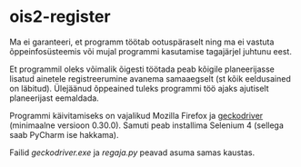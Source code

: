 # ois2-register
Ma ei garanteeri, et programm töötab ootuspäraselt ning ma ei vastuta õppeinfosüsteemis või mujal programmi kasutamise tagajärjel juhtunu eest.

Et programmil oleks võimalik õigesti töötada peab kõigile planeerijasse lisatud ainetele registreerumine avanema samaaegselt (st kõik eeldusained on läbitud). Ülejäänud õppeained tuleks programmi töö ajaks ajutiselt planeerijast eemaldada.

Programmi käivitamiseks on vajalikud Mozilla Firefox ja [geckodriver](https://github.com/mozilla/geckodriver/releases) (minimaalne versioon 0.30.0).
Samuti peab installima Selenium 4 (sellega saab PyCharm ise hakkama).

Failid *geckodriver.exe* ja *regaja.py* peavad asuma samas kaustas.
